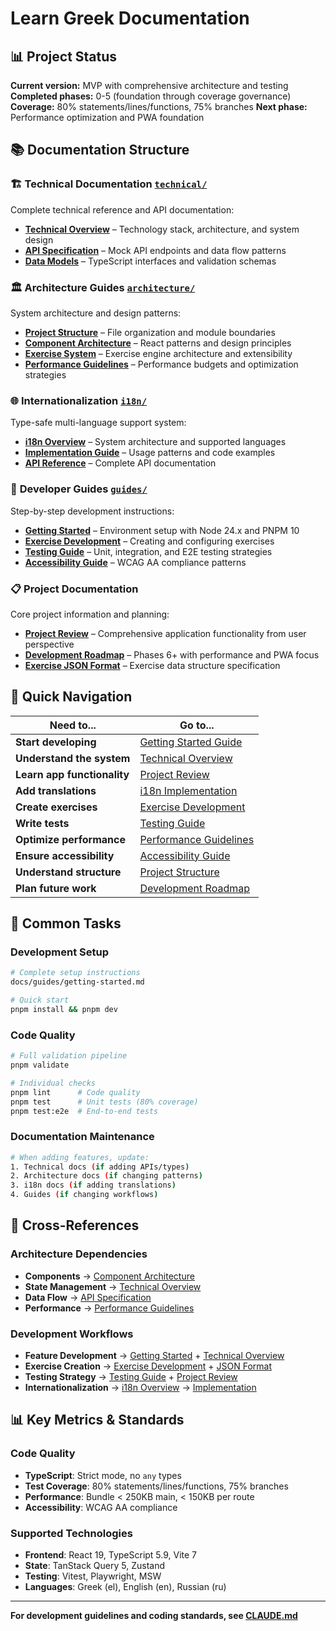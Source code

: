 # Learn Greek Documentation

## 📊 Project Status

**Current version:** MVP with comprehensive architecture and testing
**Completed phases:** 0-5 (foundation through coverage governance)
**Coverage:** 80% statements/lines/functions, 75% branches
**Next phase:** Performance optimization and PWA foundation

## 📚 Documentation Structure

### 🏗️ **Technical Documentation** [`technical/`](technical/)

Complete technical reference and API documentation:

- [**Technical Overview**](technical/overview.md) – Technology stack, architecture, and system design
- [**API Specification**](technical/api-specification.md) – Mock API endpoints and data flow patterns
- [**Data Models**](technical/data-models.md) – TypeScript interfaces and validation schemas

### 🏛️ **Architecture Guides** [`architecture/`](architecture/)

System architecture and design patterns:

- [**Project Structure**](architecture/project-structure.md) – File organization and module boundaries
- [**Component Architecture**](architecture/component-architecture.md) – React patterns and design principles
- [**Exercise System**](architecture/exercise-system.md) – Exercise engine architecture and extensibility
- [**Performance Guidelines**](architecture/performance.md) – Performance budgets and optimization strategies

### 🌐 **Internationalization** [`i18n/`](i18n/)

Type-safe multi-language support system:

- [**i18n Overview**](i18n/overview.md) – System architecture and supported languages
- [**Implementation Guide**](i18n/implementation.md) – Usage patterns and code examples
- [**API Reference**](i18n/api-reference.md) – Complete API documentation

### 📖 **Developer Guides** [`guides/`](guides/)

Step-by-step development instructions:

- [**Getting Started**](guides/getting-started.md) – Environment setup with Node 24.x and PNPM 10
- [**Exercise Development**](guides/exercise-development.md) – Creating and configuring exercises
- [**Testing Guide**](guides/testing-guide.md) – Unit, integration, and E2E testing strategies
- [**Accessibility Guide**](guides/accessibility.md) – WCAG AA compliance patterns

### 📋 **Project Documentation**

Core project information and planning:

- [**Project Review**](REVIEW.md) – Comprehensive application functionality from user perspective
- [**Development Roadmap**](ROADMAP.md) – Phases 6+ with performance and PWA focus
- [**Exercise JSON Format**](exercise-json-format.md) – Exercise data structure specification

## 🎯 Quick Navigation

| Need to...                   | Go to...                                               |
|------------------------------|-------------------------------------------------------|
| **Start developing**         | [Getting Started Guide](guides/getting-started.md)   |
| **Understand the system**    | [Technical Overview](technical/overview.md)          |
| **Learn app functionality**  | [Project Review](REVIEW.md)                         |
| **Add translations**         | [i18n Implementation](i18n/implementation.md)        |
| **Create exercises**         | [Exercise Development](guides/exercise-development.md) |
| **Write tests**              | [Testing Guide](guides/testing-guide.md)             |
| **Optimize performance**     | [Performance Guidelines](architecture/performance.md) |
| **Ensure accessibility**     | [Accessibility Guide](guides/accessibility.md)       |
| **Understand structure**     | [Project Structure](architecture/project-structure.md) |
| **Plan future work**         | [Development Roadmap](ROADMAP.md)                    |

## 🚀 Common Tasks

### Development Setup
```bash
# Complete setup instructions
docs/guides/getting-started.md

# Quick start
pnpm install && pnpm dev
```

### Code Quality
```bash
# Full validation pipeline
pnpm validate

# Individual checks
pnpm lint      # Code quality
pnpm test      # Unit tests (80% coverage)
pnpm test:e2e  # End-to-end tests
```

### Documentation Maintenance
```bash
# When adding features, update:
1. Technical docs (if adding APIs/types)
2. Architecture docs (if changing patterns)
3. i18n docs (if adding translations)
4. Guides (if changing workflows)
```

## 🔗 Cross-References

### Architecture Dependencies
- **Components** → [Component Architecture](architecture/component-architecture.md)
- **State Management** → [Technical Overview](technical/overview.md#state-management)
- **Data Flow** → [API Specification](technical/api-specification.md)
- **Performance** → [Performance Guidelines](architecture/performance.md)

### Development Workflows
- **Feature Development** → [Getting Started](guides/getting-started.md) + [Technical Overview](technical/overview.md)
- **Exercise Creation** → [Exercise Development](guides/exercise-development.md) + [JSON Format](exercise-json-format.md)
- **Testing Strategy** → [Testing Guide](guides/testing-guide.md) + [Project Review](REVIEW.md)
- **Internationalization** → [i18n Overview](i18n/overview.md) → [Implementation](i18n/implementation.md)

## 📊 Key Metrics & Standards

### Code Quality
- **TypeScript**: Strict mode, no `any` types
- **Test Coverage**: 80% statements/lines/functions, 75% branches
- **Performance**: Bundle < 250KB main, < 150KB per route
- **Accessibility**: WCAG AA compliance

### Supported Technologies
- **Frontend**: React 19, TypeScript 5.9, Vite 7
- **State**: TanStack Query 5, Zustand
- **Testing**: Vitest, Playwright, MSW
- **Languages**: Greek (el), English (en), Russian (ru)

---

**For development guidelines and coding standards, see [CLAUDE.md](../CLAUDE.md)**